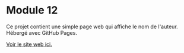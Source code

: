 # Module 12

Ce projet contient une simple page web qui affiche le nom de l'auteur. Hébergé avec GitHub Pages.

[Voir le site web ici.](https://jamalbounit.github.io/module12/)
